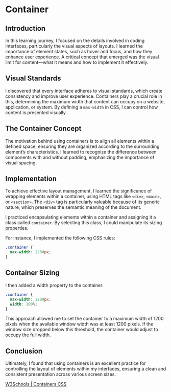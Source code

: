# Container

## Introduction
In this learning journey, I focused on the details involved in coding interfaces, particularly the visual aspects of layouts. I learned the importance of element states, such as hover and focus, and how they enhance user experience. A critical concept that emerged was the visual limit for content—what it means and how to implement it effectively.

## Visual Standards
I discovered that every interface adheres to visual standards, which create consistency and improve user experience. Containers play a crucial role in this, determining the maximum width that content can occupy on a website, application, or system. By defining a `max-width` in CSS, I can control how content is presented visually.

## The Container Concept
The motivation behind using containers is to align all elements within a defined space, ensuring they are organized according to the surrounding element’s characteristics. I learned to recognize the difference between components with and without padding, emphasizing the importance of visual spacing.

## Implementation
To achieve effective layout management, I learned the significance of wrapping elements within a container, using HTML tags like `<div>`, `<main>`, or `<section>`. The `<div>` tag is particularly valuable because of its generic nature, which preserves the semantic meaning of the document.

I practiced encapsulating elements within a container and assigning it a class called `container`. By selecting this class, I could manipulate its sizing properties. 

For instance, I implemented the following CSS rules:

```css
.container {
  max-width: 1200px;
}
```

## Container Sizing
I then added a width property to the container:

```css
.container {
  max-width: 1200px;
  width: 100%;
}
```

This approach allowed me to set the container to a maximum width of 1200 pixels when the available window width was at least 1200 pixels. If the window size dropped below this threshold, the container would adjust to occupy the full width.

## Conclusion
Ultimately, I found that using containers is an excellent practice for controlling the layout of elements within my interfaces, ensuring a clean and consistent presentation across various screen sizes.

[W3Schools | Containers CSS](https://www.w3schools.com/w3css/w3css_containers.asp)